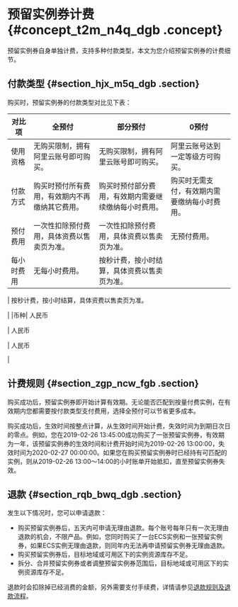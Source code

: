 # 预留实例券计费 {#concept_t2m_n4q_dgb .concept}

预留实例券自身单独计费，支持多种付款类型，本文为您介绍预留实例券的计费细节。

## 付款类型 {#section_hjx_m5q_dgb .section}

购买时，预留实例券的付款类型对比见下表：

|对比项|全预付|部分预付|0预付|
|---|---|----|---|
|使用资格|无购买限制，拥有阿里云账号即可购买。|无购买限制，拥有阿里云账号即可购买。|阿里云账号达到一定等级方可购买。|
|付款方式|购买时预付所有费用，有效期内不再缴纳其它费用。|购买时预付部分费用，有效期内需要继续缴纳每小时费用。|购买时无需支付，有效期内需要缴纳每小时费用。|
|预付费用|一次性扣除预付费用，具体资费以售卖页为准。|一次性扣除预付费用，具体资费以售卖页为准。|无预付费用。|
|每小时费用|无每小时费用。| 按秒计费，按小时结算，具体资费以售卖页为准。

 | 按秒计费，按小时结算，具体资费以售卖页为准。

 |
|币种| 人民币

 | 人民币

 | 人民币

 |

## 计费规则 {#section_zgp_ncw_fgb .section}

购买成功后，预留实例券即开始计算有效期。无论能否匹配到按量付费实例，在有效期内您都需要按付款类型支付费用，选择全预付可以节省更多成本。

购买成功后，生效时间按整点计算，从生效时间开始计费，失效时间为到期日次日的零点。例如，您在2019-02-26 13:45:00成功购买了一张预留实例券，有效期为一年，该预留实例券的生效时间和计费开始时间为2019-02-26 13:00:00，失效时间为2020-02-27 00:00:00。如果您在购买预留实例券时已经持有可匹配的实例，则从2019-02-26 13:00～14:00的小时账单开始抵扣，直至预留实例券失效。

## 退款 {#section_rqb_bwq_dgb .section}

发生以下情况时，您可以申请退款：

-   购买预留实例券后，五天内可申请无理由退款。每个账号每年只有一次无理由退款的机会，不限产品。例如，您同时购买了一台ECS实例和一张预留实例券，如果ECS实例无理由退款，则同年内无法再申请预留实例券无理由退款。
-   购买预留实例券后，目标地域或可用区下的实例资源库存不足。
-   拆分、合并预留实例券或者调整预留实例券范围后，目标地域或可用区下的实例资源库存不足。

退款时会扣除掉已经消费的金额，另外需要支付手续费，详情请参见[退款规则及退款流程](https://help.aliyun.com/knowledge_detail/37096.html)。

